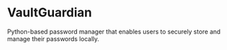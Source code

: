 # VaultGuardian
Python-based password manager that enables users to securely store and manage their passwords locally.
